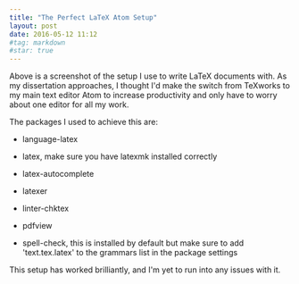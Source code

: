 ```yaml
---
title: "The Perfect LaTeX Atom Setup"
layout: post
date: 2016-05-12 11:12
#tag: markdown
#star: true
---
```



Above is a screenshot of the setup I use to write LaTeX documents with. As my dissertation approaches, I thought I'd make the switch from TeXworks to my main text editor Atom to increase productivity and only have to worry about one editor for all my work.

The packages I used to achieve this are:

- language-latex

- latex, make sure you have latexmk installed correctly

- latex-autocomplete

- latexer

- linter-chktex

- pdfview

- spell-check, this is installed by default but make sure to add 'text.tex.latex' to the grammars list in the package settings

This setup has worked brilliantly, and I'm yet to run into any issues with it.
